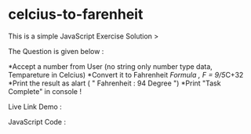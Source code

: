# celcius-to-farenheit

This is a simple JavaScript Exercise Solution >

The Question is given below : 

*Accept a number from User (no string only number type data, Tempareture in Celcius)
*Convert it to Fahrenheit 
*Formula , F = 9/5*C+32
*Print the result as alart ( " Fahrenheit : 94 Degree ")
*Print "Task Complete" in console ! 

Live Link  Demo : 


JavaScript Code : 
